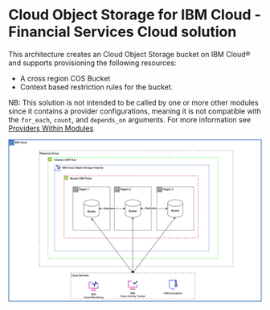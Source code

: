 # Cloud Object Storage for IBM Cloud - Financial Services Cloud solution

This architecture creates an Cloud Object Storage bucket on IBM Cloud® and supports provisioning the following resources:

- A cross region COS Bucket
- Context based restriction rules for the bucket.

NB: This solution is not intended to be called by one or more other modules since it contains a provider configurations, meaning it is not compatible with the `for_each`, `count`, and `depends_on` arguments. For more information see [Providers Within Modules](https://developer.hashicorp.com/terraform/language/modules/develop/providers)

![cloud-object-storage-deployable-architecure](../../reference-architectures/secure-cross-regional-bucket.svg)
